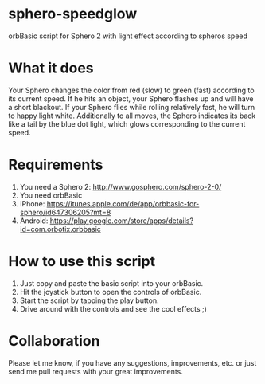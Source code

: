 sphero-speedglow
================

orbBasic script for Sphero 2 with light effect according to spheros speed

# What it does

Your Sphero changes the color from red (slow) to green (fast) according to its current speed.
If he hits an object, your Sphero flashes up and will have a short blackout.
If your Sphero flies while rolling relatively fast, he will turn to happy light white.
Additionally to all moves, the Sphero indicates its back like a tail by the blue dot light, which glows corresponding to the current speed.

# Requirements

1. You need a Sphero 2: http://www.gosphero.com/sphero-2-0/
2. You need orbBasic
  1. iPhone: https://itunes.apple.com/de/app/orbbasic-for-sphero/id647306205?mt=8
  2. Android: https://play.google.com/store/apps/details?id=com.orbotix.orbbasic

# How to use this script

1. Just copy and paste the basic script into your orbBasic.
2. Hit the joystick button to open the controls of orbBasic.
3. Start the script by tapping the play button.
4. Drive around with the controls and see the cool effects ;)

# Collaboration

Please let me know, if you have any suggestions, improvements, etc. or just send me pull requests with your great improvements.
